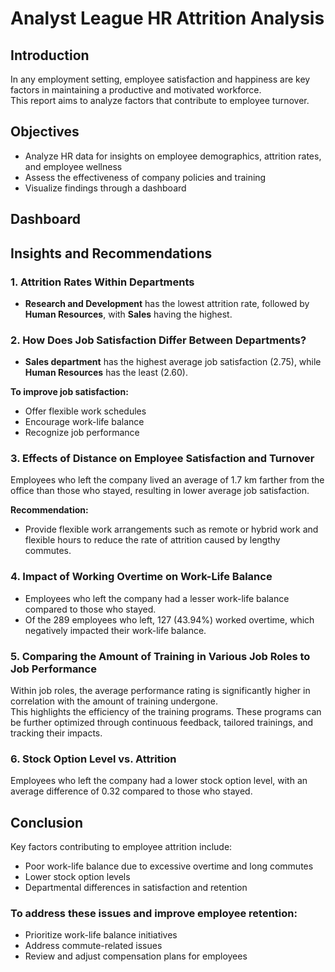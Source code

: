 # Analyst League HR Attrition Analysis

## Introduction
In any employment setting, employee satisfaction and happiness are key factors in maintaining a productive and motivated workforce.  
This report aims to analyze factors that contribute to employee turnover.

## Objectives
- Analyze HR data for insights on employee demographics, attrition rates, and employee wellness
- Assess the effectiveness of company policies and training
- Visualize findings through a dashboard

## Dashboard

## Insights and Recommendations

### 1. Attrition Rates Within Departments
- **Research and Development** has the lowest attrition rate, followed by **Human Resources**, with **Sales** having the highest.

### 2. How Does Job Satisfaction Differ Between Departments?
- **Sales department** has the highest average job satisfaction (2.75), while **Human Resources** has the least (2.60).
  
**To improve job satisfaction:**
- Offer flexible work schedules
- Encourage work-life balance
- Recognize job performance

### 3. Effects of Distance on Employee Satisfaction and Turnover
Employees who left the company lived an average of 1.7 km farther from the office than those who stayed, resulting in lower average job satisfaction.

**Recommendation:**
- Provide flexible work arrangements such as remote or hybrid work and flexible hours to reduce the rate of attrition caused by lengthy commutes.

### 4. Impact of Working Overtime on Work-Life Balance
- Employees who left the company had a lesser work-life balance compared to those who stayed.
- Of the 289 employees who left, 127 (43.94%) worked overtime, which negatively impacted their work-life balance.

### 5. Comparing the Amount of Training in Various Job Roles to Job Performance
Within job roles, the average performance rating is significantly higher in correlation with the amount of training undergone.  
This highlights the efficiency of the training programs. These programs can be further optimized through continuous feedback, tailored trainings, and tracking their impacts.

### 6. Stock Option Level vs. Attrition
Employees who left the company had a lower stock option level, with an average difference of 0.32 compared to those who stayed.

## Conclusion
Key factors contributing to employee attrition include:
- Poor work-life balance due to excessive overtime and long commutes
- Lower stock option levels
- Departmental differences in satisfaction and retention

### To address these issues and improve employee retention:
- Prioritize work-life balance initiatives
- Address commute-related issues
- Review and adjust compensation plans for employees
